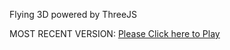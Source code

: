 Flying 3D powered by ThreeJS

MOST RECENT VERSION: [Please Click here to Play](https://rawcdn.githack.com/alperenbutun/Flying-3d/d4baf24/index.html)

